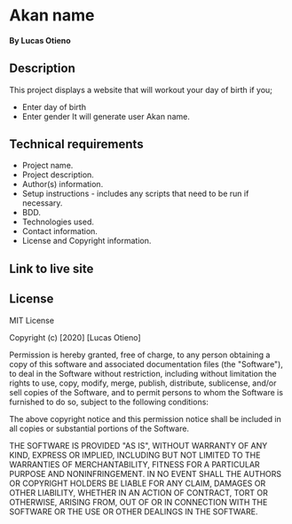 # Akan name
#### By Lucas Otieno
## Description
This project displays a website that will workout your day of birth if you;
* Enter day of birth
* Enter gender
It will generate user Akan name.
## Technical requirements
* Project name.
* Project description.
* Author(s) information.
* Setup instructions - includes any scripts that need to be run if necessary.
* BDD.
* Technologies used.
* Contact information.
* License and Copyright information.
## Link to live site
## License
MIT License

Copyright (c) [2020] [Lucas Otieno]

Permission is hereby granted, free of charge, to any person obtaining a copy
of this software and associated documentation files (the "Software"), to deal
in the Software without restriction, including without limitation the rights
to use, copy, modify, merge, publish, distribute, sublicense, and/or sell
copies of the Software, and to permit persons to whom the Software is
furnished to do so, subject to the following conditions:

The above copyright notice and this permission notice shall be included in all
copies or substantial portions of the Software.

THE SOFTWARE IS PROVIDED "AS IS", WITHOUT WARRANTY OF ANY KIND, EXPRESS OR
IMPLIED, INCLUDING BUT NOT LIMITED TO THE WARRANTIES OF MERCHANTABILITY,
FITNESS FOR A PARTICULAR PURPOSE AND NONINFRINGEMENT. IN NO EVENT SHALL THE
AUTHORS OR COPYRIGHT HOLDERS BE LIABLE FOR ANY CLAIM, DAMAGES OR OTHER
LIABILITY, WHETHER IN AN ACTION OF CONTRACT, TORT OR OTHERWISE, ARISING FROM,
OUT OF OR IN CONNECTION WITH THE SOFTWARE OR THE USE OR OTHER DEALINGS IN THE
SOFTWARE.
